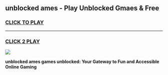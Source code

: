 
## unblocked ames - Play Unblocked Gmaes & Free
<h3>
<a href="https://news.freeplayer.one?title=unblocked_ames&ref=16F">CLICK TO PLAY</a></h3>
<hr>

<h3>
<a href="https://news.freeplayer.one?title=unblocked_ames&ref=16F">CLICK 2 PLAY</a>
  
</h3>

<a href="https://news.freeplayer.one?title=unblocked_ames&ref=16F/"><img src="https://clearcache.store/games.png"></a>


**unblocked ames games unblocked: Your Gateway to Fun and Accessible Online Gaming**
